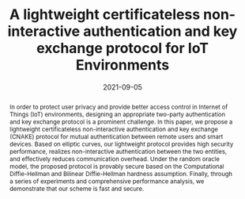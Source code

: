 ---
title: "A lightweight certificateless non-interactive authentication and key exchange protocol for IoT Environments"
abstract: "In order to protect user privacy and provide better access control in Internet of Things (IoT) environments, designing an appropriate two-party authentication and key exchange protocol is a prominent challenge. In this paper, we propose a lightweight certificateless non-interactive authentication and key exchange (CNAKE) protocol for mutual authentication between remote users and smart devices. Based on elliptic curves, our lightweight protocol provides high security performance, realizes non-interactive authentication between the two entities, and effectively reduces communication overhead. Under the random oracle model, the proposed protocol is provably secure based on the Computational Diffie-Hellman and Bilinear Diffie-Hellman hardness assumption. Finally, through a series of experiments and comprehensive performance analysis, we demonstrate that our scheme is fast and secure."
collection: publications
permalink: /publication/pan2021lightweight
date: 2021-09-05
venue: '2021 IEEE Symposium on Computers and Communications'
paperurl: '/files/pdf/papers/pan2021lightweight.pdf'
link: 'https://ieeexplore.ieee.org/document/9631436'
citation: 'Menghan Pan, Daojing He, Xuru Li, Sammy Chan, Emmanouil Panaousis, Yun Gao (2021). 
    &quot;A lightweight certificateless non-interactive authentication and key exchange protocol for IoT Environments.&quot;
    <i>IEEE Symposium on Computers and Communications</i>, 124, 102951.<br>
    <span style="color:#2979ab;">(CORE2021 Ranking: B)</span>'
---